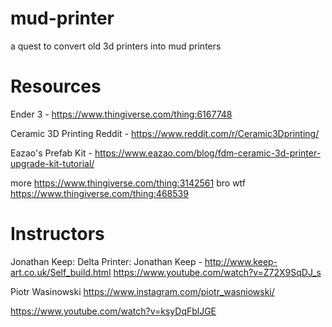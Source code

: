 # mud-printer
a quest to convert old 3d printers into mud printers

# Resources

Ender 3 - https://www.thingiverse.com/thing:6167748

Ceramic 3D Printing Reddit - https://www.reddit.com/r/Ceramic3Dprinting/

Eazao's Prefab Kit - https://www.eazao.com/blog/fdm-ceramic-3d-printer-upgrade-kit-tutorial/

more https://www.thingiverse.com/thing:3142561
bro wtf https://www.thingiverse.com/thing:468539

# Instructors

Jonathan Keep: 
Delta Printer: Jonathan Keep - http://www.keep-art.co.uk/Self_build.html
https://www.youtube.com/watch?v=Z72X9SqDJ_s

Piotr Wasinowski
https://www.instagram.com/piotr_wasniowski/

https://www.youtube.com/watch?v=ksyDqFblJGE
